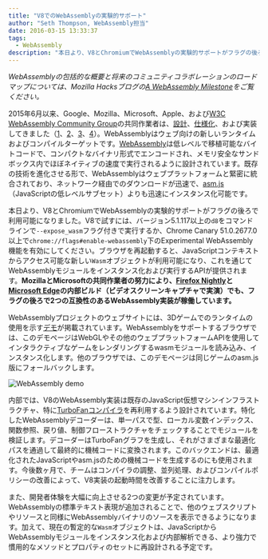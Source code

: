 ```yaml
---
title: "V8でのWebAssemblyの実験的サポート"
author: "Seth Thompson, WebAssembly担当"
date: 2016-03-15 13:33:37
tags:
  - WebAssembly
description: "本日より、V8とChromiumでWebAssemblyの実験的サポートがフラグの後ろで利用可能になりました。"
---
```

_WebAssemblyの包括的な概要と将来のコミュニティコラボレーションのロードマップについては、Mozilla Hacksブログの[A WebAssembly Milestone](https://hacks.mozilla.org/2016/03/a-webassembly-milestone/)をご覧ください。_

2015年6月以来、Google、Mozilla、Microsoft、Apple、および[W3C WebAssembly Community Group](https://www.w3.org/community/webassembly/participants)の共同作業者は、[設計](https://github.com/WebAssembly/design)、[仕様化](https://github.com/WebAssembly/spec)、および実装してきました（[1](https://www.chromestatus.com/features/5453022515691520)、[2](https://platform-status.mozilla.org/#web-assembly)、[3](https://github.com/Microsoft/ChakraCore/wiki/Roadmap)、[4](https://webkit.org/status/#specification-webassembly)）。WebAssemblyはウェブ向けの新しいランタイムおよびコンパイルターゲットです。[WebAssembly](https://webassembly.github.io/)は低レベルで移植可能なバイトコードで、コンパクトなバイナリ形式でエンコードされ、メモリ安全なサンドボックス内でほぼネイティブの速度で実行されるように設計されています。既存の技術を進化させる形で、WebAssemblyはウェブプラットフォームと緊密に統合されており、ネットワーク経由でのダウンロードが迅速で、[asm.js](http://asmjs.org/)（JavaScriptの低レベルサブセット）よりも迅速にインスタンス化可能です。

<!--truncate-->
本日より、V8とChromiumでWebAssemblyの実験的サポートがフラグの後ろで利用可能になりました。V8で試すには、バージョン5.1.117以上の`d8`をコマンドラインで`--expose_wasm`フラグ付きで実行するか、Chrome Canary 51.0.2677.0以上で`chrome://flags#enable-webassembly`下のExperimental WebAssembly機能を有効にしてください。ブラウザを再起動すると、JavaScriptコンテキストからアクセス可能な新しい`Wasm`オブジェクトが利用可能になり、これを通じてWebAssemblyモジュールをインスタンス化および実行するAPIが提供されます。**MozillaとMicrosoftの共同作業者の努力により、[Firefox Nightly](https://hacks.mozilla.org/2016/03/a-webassembly-milestone)と[Microsoft Edge](http://blogs.windows.com/msedgedev/2016/03/15/previewing-webassembly-experiments)の内部ビルド（ビデオスクリーンキャプチャで実演）でも、フラグの後ろで2つの互換性のあるWebAssembly実装が稼働しています。**

WebAssemblyプロジェクトのウェブサイトには、3Dゲームでのランタイムの使用を示す[デモ](https://webassembly.github.io/demo/)が掲載されています。WebAssemblyをサポートするブラウザでは、このデモページはWebGLやその他のウェブプラットフォームAPIを使用してインタラクティブなゲームをレンダリングするwasmモジュールを読み込み、インスタンス化します。他のブラウザでは、このデモページは同じゲームのasm.js版にフォールバックします。

![[WebAssembly demo](https://webassembly.github.io/demo/)](/_img/webassembly-experimental/tanks.jpg)

内部では、V8のWebAssembly実装は既存のJavaScript仮想マシンインフラストラクチャ、特に[TurboFanコンパイラ](/blog/turbofan-jit)を再利用するよう設計されています。特化したWebAssemblyデコーダーは、単一パスで型、ローカル変数インデックス、関数参照、戻り値、制御フローストラクチャをチェックすることでモジュールを検証します。デコーダーはTurboFanグラフを生成し、それがさまざまな最適化パスを通過して最終的に機械コードに変換されます。このバックエンドは、最適化されたJavaScriptやasm.jsのための機械コードを生成するのにも使用されます。今後数ヶ月で、チームはコンパイラの調整、並列処理、およびコンパイルポリシーの改善によって、V8実装の起動時間を改善することに注力します。

また、開発者体験を大幅に向上させる2つの変更が予定されています。WebAssemblyの標準テキスト表現が追加されることで、他のウェブスクリプトやリソースと同様にWebAssemblyバイナリのソースを表示できるようになります。加えて、現在の暫定的な`Wasm`オブジェクトは、JavaScriptからWebAssemblyモジュールをインスタンス化および内部解析できる、より強力で慣用的なメソッドとプロパティのセットに再設計される予定です。
